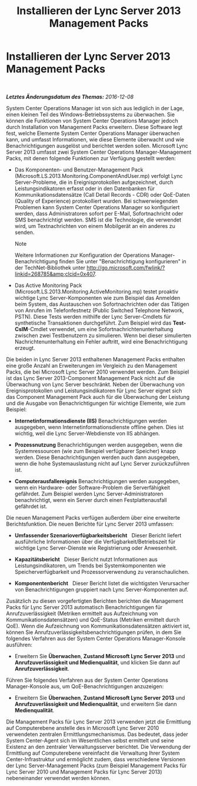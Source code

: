 ﻿---
title: Installieren der Lync Server 2013 Management Packs
TOCTitle: Installieren der Lync Server 2013 Management Packs
ms:assetid: b800d4ab-fdc8-4c72-a76a-b78932779fe3
ms:mtpsurl: https://technet.microsoft.com/de-de/library/JJ205202(v=OCS.15)
ms:contentKeyID: 49295189
ms.date: 12/10/2016
mtps_version: v=OCS.15
ms.translationtype: HT
---

# Installieren der Lync Server 2013 Management Packs

 

_**Letztes Änderungsdatum des Themas:** 2016-12-08_

System Center Operations Manager ist von sich aus lediglich in der Lage, einen kleinen Teil des Windows-Betriebssystems zu überwachen. Sie können die Funktionen von System Center Operations Manager jedoch durch Installation von Management Packs erweitern. Diese Software legt fest, welche Elemente System Center Operations Manager überwachen kann, und umfasst Informationen, wie diese Elemente überwacht und wie Benachrichtigungen ausgelöst und berichtet werden sollen. Microsoft Lync Server 2013 umfasst zwei System Center Operations Manager-Management Packs, mit denen folgende Funktionen zur Verfügung gestellt werden:

  - Das Komponenten- und Benutzer-Management Pack (Microsoft.LS.2013.Monitoring.ComponentAndUser.mp) verfolgt Lync Server-Probleme, die in Ereignisprotokollen aufgezeichnet, durch Leistungsindikatoren erfasst oder in den Datenbanken für Kommunikationsdatensätze (Call Detail Records - CDR) oder QoE-Daten (Quality of Experience) protokolliert wurden. Bei schwerwiegenden Problemen kann System Center Operations Manager so konfiguriert werden, dass Administratoren sofort per E-Mail, Sofortnachricht oder SMS benachrichtigt werden. SMS ist die Technologie, die verwendet wird, um Textnachrichten von einem Mobilgerät an ein anderes zu senden.
    

    > [!NOTE]
    > Weitere Informationen zur Konfiguration der Operations Manager-Benachrichtigung finden Sie unter "Benachrichtigung konfigurieren" in der TechNet-Bibliothek unter <A class=uri href="http://go.microsoft.com/fwlink/?linkid=268785%26clcid=0x407">http://go.microsoft.com/fwlink/?linkid=268785&amp;clcid=0x407</A>.



  - Das Active Monitoring Pack (Microsoft.LS.2013.Monitoring.ActiveMonitoring.mp) testet proaktiv wichtige Lync Server-Komponenten wie zum Beispiel das Anmelden beim System, das Austauschen von Sofortnachrichten oder das Tätigen von Anrufen im Telefonfestnetz (Public Switched Telephone Network, PSTN). Diese Tests werden mithilfe der Lync Server-Cmdlets für synthetische Transaktionen durchgeführt. Zum Beispiel wird das **Test-CsIM**-Cmdlet verwendet, um eine Sofortnachrichtenunterhaltung zwischen zwei Testbenutzern zu simulieren. Wenn bei dieser simulierten Nachrichtenunterhaltung ein Fehler auftritt, wird eine Benachrichtigung erzeugt.

Die beiden in Lync Server 2013 enthaltenen Management Packs enthalten eine große Anzahl an Erweiterungen im Vergleich zu den Management Packs, die bei Microsoft Lync Server 2010 verwendet werden. Zum Beispiel ist das Lync Server 2013-Component Management Pack nicht auf die Überwachung von Lync Server beschränkt. Neben der Überwachung von Ereignisprotokollen und Leistungsindikatoren für Lync Server eignet sich das Component Management Pack auch für die Überwachung der Leistung und die Ausgabe von Benachrichtigungen für wichtige Elemente, wie zum Beispiel:

  - **Internetinformationsdienste (IIS)** Benachrichtigungen werden ausgegeben, wenn Internetinformationsdienste offline gehen. Dies ist wichtig, weil die Lync Server-Webdienste von IIS abhängen.

  - **Prozessnutzung** Benachrichtigungen werden ausgegeben, wenn die Systemressourcen (wie zum Beispiel verfügbarer Speicher) knapp werden. Diese Benachrichtigungen werden auch dann ausgegeben, wenn die hohe Systemauslastung nicht auf Lync Server zurückzuführen ist.

  - **Computerausfallereignis** Benachrichtigungen werden ausgegeben, wenn ein Hardware- oder Software-Problem die Serverfähigkeit gefährdet. Zum Beispiel werden Lync Server-Administratoren benachrichtigt, wenn ein Server durch einen Festplattenausfall gefährdet ist.

Die neuen Management Packs verfügen außerdem über eine erweiterte Berichtsfunktion. Die neuen Berichte für Lync Server 2013 umfassen:

  - **Umfassender Szenarioverfügbarkeitsbericht**   Dieser Bericht liefert ausführliche Informationen über die Verfügbarkeit/Betriebszeit für wichtige Lync Server-Dienste wie Registrierung oder Anwesenheit.

  - **Kapazitätsbericht**   Dieser Bericht nutzt Informationen aus Leistungsindikatoren, um Trends bei Systemkomponenten wie Speicherverfügbarkeit und Prozessorverwendung zu veranschaulichen.

  - **Komponentenbericht**   Dieser Bericht listet die wichtigsten Verursacher von Benachrichtigungen gruppiert nach Lync Server-Komponenten auf.

Zusätzlich zu diesen vorgefertigten Berichten berichten die Management Packs für Lync Server 2013 automatisch Benachrichtigungen für Anrufzuverlässigkeit (Metriken ermittelt aus Aufzeichnung von Kommunikationsdatensätzen) und QoE-Status (Metriken ermittelt durch QoE). Wenn die Aufzeichnung von Kommunikationsdatensätzen aktiviert ist, können Sie Anrufzuverlässigkeitsbenachrichtigungen prüfen, in dem Sie folgendes Verfahren aus der System Center Operations Manager-Konsole ausführen:

  - Erweitern Sie **Überwachen**, **Zustand Microsoft Lync Server 2013** und **Anrufzuverlässigkeit und Medienqualität**, und klicken Sie dann auf **Anrufzuverlässigkeit**.

Führen Sie folgendes Verfahren aus der System Center Operations Manager-Konsole aus, um QoE-Benachrichtigungen anzuzeigen:

  - Erweitern Sie **Überwachen**, **Zustand Microsoft Lync Server 2013** und **Anrufzuverlässigkeit und Medienqualität**, und erweitern Sie dann **Medienqualität**.

Die Management Packs für Lync Server 2013 verwenden jetzt die Ermittlung auf Computerebene anstelle des in Microsoft Lync Server 2010 verwendeten zentralen Ermittlungsmechanismus. Das bedeutet, dass jeder System Center-Agent sich im Wesentlichen selbst ermittelt und seine Existenz an den zentraler Verwaltungsserver berichtet. Die Verwendung der Ermittlung auf Computerebene vereinfacht die Verwaltung Ihrer System Center-Infrastruktur und ermöglicht zudem, dass verschiedene Versionen der Lync Server-Management Packs (zum Beispiel Management Packs für Lync Server 2010 und Management Packs für Lync Server 2013) nebeneinander verwendet werden können.

